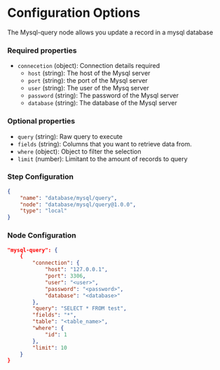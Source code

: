 # Configuration Options
The Mysql-query node allows you update a record in a mysql database

### Required properties
- `connecetion` (object): Connection details required
    - `host` (string): The host of the Mysql server
    - `port` (string): the port of the Mysql server
    - `user` (string): The user of the Mysq server
    - `password` (string): The password of the Mysql server
    - `database` (string): The database of the Mysql server

### Optional properties
- `query` (string): Raw query to execute
- `fields` (string): Columns that you want to retrieve data from.
- `where` (object): Object to filter the selection
- `limit` (number): Limitant to the amount of records to query


### Step Configuration

```json
{
    "name": "database/mysql/query",
    "node": "database/mysql/query@1.0.0",
    "type": "local"
}
```

### Node Configuration


```json
"mysql-query": {
    {
        "connection": {
            "host": "127.0.0.1",
            "port": 3306,
            "user": "<user>",
            "password": "<password>",
            "database": "<database>"
        },
        "query": "SELECT * FROM test",
        "fields": "*",
        "table": "<table_name>",
        "where": {
            "id": 1
        },
        "limit": 10
    }
}
```

